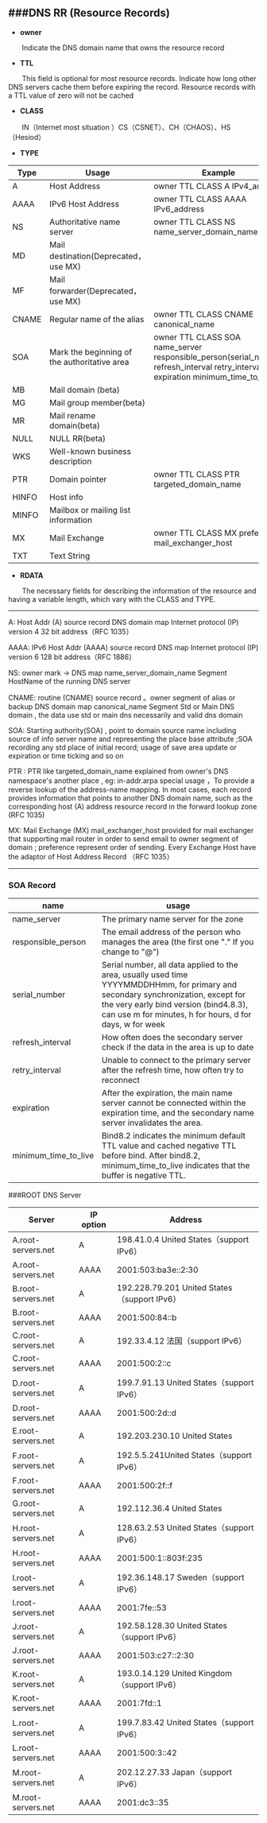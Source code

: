 
###DNS RR (Resource Records)
---
- **owner** 

&nbsp;&nbsp;&nbsp;&nbsp;&nbsp;&nbsp; Indicate the DNS domain name that owns the resource record
- **TTL**  

&nbsp;&nbsp;&nbsp;&nbsp;&nbsp;&nbsp; This field is optional for most resource records. Indicate how long other DNS servers cache them before expiring the record. Resource records with a TTL value of zero will not be cached
- **CLASS** 

&nbsp;&nbsp;&nbsp;&nbsp;&nbsp;&nbsp; IN（Internet most situation ）CS（CSNET）、CH（CHAOS）、HS（Hesiod）
- **TYPE** 

| Type | Usage | Example |
| --- | --- | --- | 
|A       | Host Address | owner  TTL  CLASS  A  IPv4_address |
|AAAA    | IPv6 Host Address | owner  TTL  CLASS  AAAA  IPv6_address |
|NS      | Authoritative name server | owner  TTL  CLASS  NS name_server_domain_name |
|MD      | Mail destination(Deprecated，use MX) | |
|MF      | Mail forwarder(Deprecated，use MX) | |
|CNAME   | Regular name of the alias | owner  TTL  CLASS  CNAME  canonical_name |
|SOA     | Mark the beginning of the authoritative area | owner  TTL  CLASS SOA  name_server  responsible_person(serial_number  refresh_interval  retry_interval  expiration  minimum_time_to_live) |
|MB      | Mail domain (beta) | |
|MG      | Mail group member(beta) | |
|MR      | Mail rename domain(beta) | |
|NULL    | NULL RR(beta) | |
|WKS     | Well-known business description | |
|PTR     | Domain pointer | owner  TTL  CLASS  PTR targeted_domain_name |
|HINFO   | Host info | |
|MINFO   | Mailbox or mailing list information |
|MX      | Mail Exchange | owner  TTL  CLASS  MX  preference mail_exchanger_host |
|TXT     | Text String |
- **RDATA**

&nbsp;&nbsp;&nbsp;&nbsp;&nbsp;&nbsp; The necessary fields for describing the information of the resource and having a variable length, which vary with the CLASS and TYPE.

---

A: Host Addr (A) source record  DNS domain map Internet protocol (IP) version 4 32 bit address（RFC 1035）

AAAA: IPv6 Host Addr (AAAA) source record DNS map  Internet protocol (IP) version 6 128 bit address（RFC 1886）

NS: owner mark -> DNS map name_server_domain_name Segment HostName of the running DNS server

CNAME: routine (CNAME) source record 。owner segment of alias or backup DNS domain map canonical_name Segment Std or Main DNS domain , the data use std or main dns necessarily and valid dns domain 

SOA: Starting authority(SOA) , point to domain source name including source of info server name and representing the place base attribute ;SOA recording any std place of initial record; usage of save area update or expiration or time ticking  and so on

PTR : PTR like targeted_domain_name explained from owner's DNS namespace's another place , eg: in-addr.arpa special usage ，To provide a reverse lookup of the address-name mapping. In most cases, each record provides information that points to another DNS domain name, such as the corresponding host (A) address resource record in the forward lookup zone (RFC 1035)

MX: Mail Exchange (MX) mail_exchanger_host provided for mail exchanger that supporting mail router in order to send email to owner segment of domain ; preference represent order of sending. Every Exchange Host have the adaptor of Host Address Record （RFC 1035）

---

### SOA Record

| name | usage |
| --- | --- |
| name_server           | The primary name server for the zone |
| responsible_person    | The email address of the person who manages the area (the first one "." If you change to "@") |
| serial_number         | Serial number, all data applied to the area, usually used time YYYYMMDDHHmm, for primary and secondary synchronization, except for the very early bind version (bind4.8.3), can use m for minutes, h for hours, d for days, w for week |
| refresh_interval      | How often does the secondary server check if the data in the area is up to date  |
| retry_interval        | Unable to connect to the primary server after the refresh time, how often try to reconnect |
| expiration            | After the expiration, the main name server cannot be connected within the expiration time, and the secondary name server invalidates the area. |
| minimum_time_to_live  | Bind8.2 indicates the minimum default TTL value and cached negative TTL before bind. After bind8.2, minimum_time_to_live indicates that the buffer is negative TTL. |





###ROOT DNS Server

| Server | IP option | Address |
| --- | --- | --- |
| A.root-servers.net  |   A      |    198.41.0.4 United States（support IPv6）|
| A.root-servers.net  |   AAAA   |    2001:503:ba3e::2:30|
| B.root-servers.net  |   A      |    192.228.79.201 United States（support IPv6）|
| B.root-servers.net  |   AAAA   |    2001:500:84::b|
| C.root-servers.net  |   A      |    192.33.4.12 法国（support IPv6）|
| C.root-servers.net  |   AAAA   |    2001:500:2::c|
| D.root-servers.net  |   A      |    199.7.91.13 United States（support IPv6）|
| D.root-servers.net  |   AAAA   |    2001:500:2d::d|
| E.root-servers.net  |   A      |    192.203.230.10 United States|
| F.root-servers.net  |   A      |    192.5.5.241United States（support IPv6）|
| F.root-servers.net  |   AAAA   |    2001:500:2f::f|
| G.root-servers.net  |   A      |    192.112.36.4 United States|
| H.root-servers.net  |   A      |    128.63.2.53 United States（support IPv6）|
| H.root-servers.net  |   AAAA   |    2001:500:1::803f:235|
| I.root-servers.net  |   A      |    192.36.148.17 Sweden（support IPv6）|
| I.root-servers.net  |   AAAA   |    2001:7fe::53|
| J.root-servers.net  |   A      |    192.58.128.30 United States（support IPv6）|
| J.root-servers.net  |   AAAA   |    2001:503:c27::2:30|
| K.root-servers.net  |   A      |    193.0.14.129 United Kingdom（support IPv6）|
| K.root-servers.net  |   AAAA   |    2001:7fd::1|
| L.root-servers.net  |   A      |    199.7.83.42 United States（support IPv6）|
| L.root-servers.net  |   AAAA   |    2001:500:3::42|
| M.root-servers.net  |   A      |    202.12.27.33 Japan（support IPv6）|
| M.root-servers.net  |   AAAA   |    2001:dc3::35|




